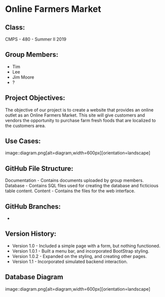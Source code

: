 # Online Farmers Market

## Class:
CMPS - 480 - Summer II 2019

## Group Members:
* Tim
* Lee
* Jim Moore
* ?

## Project Objectives:
The objective of our project is to create a website that provides an 
online outlet as an Online Farmers Market. This site will give customers and
vendors the opportunity to purchase farm fresh foods that are localized to the 
customers area.

## Use Cases:
image::diagram.png[alt=diagram,width=600px][orientation=landscape]

## GitHub File Structure:
Documentation - Contains documents uploaded by group members.
Database - Contains SQL files used for creating the database and ficticious table content.
Content - Contains the files for the web interface.

## GitHub Branches:
-


## Version History:
* Version 1.0 - Included a simple page with a form, but nothing functioned.
* Version 1.0.1 - Built a menu bar, and incorporated BootStrap styling.
* Version 1.0.2 - Expanded on the styling, and creating other pages.
* Version 1.1 - Incorporated simulated backend interaction.

## Database Diagram
image::diagram.png[alt=diagram,width=600px][orientation=landscape]
